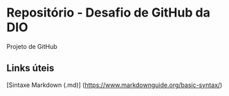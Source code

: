 # Repositório - Desafio de GitHub da DIO
Projeto de GitHub

## Links úteis
[Sintaxe Markdown (.md)] (https://www.markdownguide.org/basic-syntax/)
